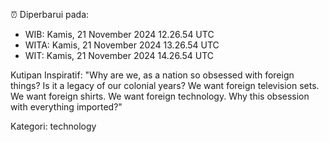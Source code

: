 ⏰ Diperbarui pada:
- WIB: Kamis, 21 November 2024 12.26.54 UTC
- WITA: Kamis, 21 November 2024 13.26.54 UTC
- WIT: Kamis, 21 November 2024 14.26.54 UTC

Kutipan Inspiratif:
"Why are we, as a nation so obsessed with foreign things? Is it a legacy of our colonial years? We want foreign television sets. We want foreign shirts. We want foreign technology. Why this obsession with everything imported?"


Kategori: technology

